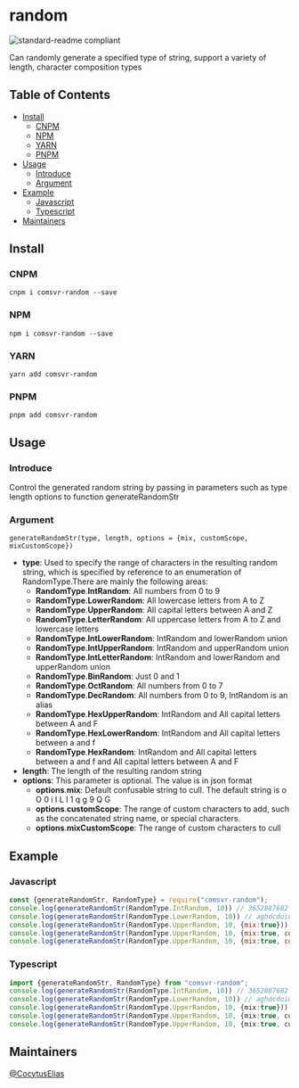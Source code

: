 # random
![standard-readme compliant](https://img.shields.io/badge/typescript-v4.5.2-green.svg?style=flat-square)

Can randomly generate a specified type of string, support a variety of length, character composition types

## Table of Contents

- [Install](#install)
  - [CNPM](#cnpm)
  - [NPM](#npm)
  - [YARN](#yarn)
  - [PNPM](#pnpm)
- [Usage](#usage)
  - [Introduce](#introduce)
  - [Argument](#argument)
- [Example](#example)
  - [Javascript](#javascript)
  - [Typescript](#typescript)
- [Maintainers](#maintainers)

## Install
### CNPM
```
cnpm i comsvr-random --save
```

### NPM 
```
npm i comsvr-random --save
```

### YARN
```
yarn add comsvr-random
```

### PNPM
```
pnpm add comsvr-random
```


## Usage

### Introduce

Control the generated random string by passing in parameters such as type length options to function generateRandomStr

### Argument
```
generateRandomStr(type, length, options = {mix, customScope, mixCustomScope})
```
+ **type**: Used to specify the range of characters in the resulting random string, which is specified by reference to an enumeration of RandomType.There are mainly the following areas:
  + **RandomType**.**IntRandom**: All numbers from 0 to 9
  + **RandomType**.**LowerRandom**: All lowercase letters from A to Z
  + **RandomType**.**UpperRandom**: All capital letters between A and Z
  + **RandomType**.**LetterRandom**: All uppercase letters from A to Z and lowercase letters
  + **RandomType**.**IntLowerRandom**: IntRandom and lowerRandom union
  + **RandomType**.**IntUpperRandom**: IntRandom and upperRandom union
  + **RandomType**.**IntLetterRandom**: IntRandom and lowerRandom and upperRandom union
  + **RandomType**.**BinRandom**: Just 0 and 1
  + **RandomType**.**OctRandom**: All numbers from 0 to 7
  + **RandomType**.**DecRandom**: All numbers from 0 to 9, IntRandom is an alias
  + **RandomType**.**HexUpperRandom**: IntRandom and All capital letters between A and F
  + **RandomType**.**HexLowerRandom**: IntRandom and All capital letters between a and f
  + **RandomType**.**HexRandom**: IntRandom and All capital letters between a and f and All capital letters between A and F
+ **length**: The length of the resulting random string
+ **options**: This parameter is optional. The value is in json format
  + **options**.**mix**: Default confusable string to cull. The default string is o O 0 i I L l 1 q g 9 Q G
  + **options**.**customScope**: The range of custom characters to add, such as the concatenated string name, or special characters.
  + **options**.**mixCustomScope**: The range of custom characters to cull


## Example

### Javascript
```javascript
const {generateRandomStr, RandomType} = require("comsvr-random");
console.log(generateRandomStr(RandomType.IntRandom, 10)) // 3652887682
console.log(generateRandomStr(RandomType.LowerRandom, 10)) // aghdcdoiuy
console.log(generateRandomStr(RandomType.UpperRandom, 10, {mix:true})) // AXHDCDTHFY
console.log(generateRandomStr(RandomType.UpperRandom, 10, {mix:true, customScope:['a','c','f','5']})) // TREFa5BNMD
console.log(generateRandomStr(RandomType.UpperRandom, 10, {mix:true, customScope:['a','c','f','5'], mixCustomScope:['A','C','F']})) // TREfa5BNMD
```

### Typescript
```typescript
import {generateRandomStr, RandomType} from "comsvr-random";
console.log(generateRandomStr(RandomType.IntRandom, 10)) // 3652887682
console.log(generateRandomStr(RandomType.LowerRandom, 10)) // aghdcdoiuy
console.log(generateRandomStr(RandomType.UpperRandom, 10, {mix:true})) // AXHDCDTHFY
console.log(generateRandomStr(RandomType.UpperRandom, 10, {mix:true, customScope:['a','c','f','5']})) // TREFa5BNMD
console.log(generateRandomStr(RandomType.UpperRandom, 10, {mix:true, customScope:['a','c','f','5'], mixCustomScope:['A','C','F']})) // TREfa5BNMD
```

## Maintainers
[@CocytusElias](https://github.com/CocytusElias)
